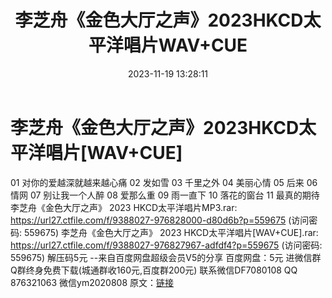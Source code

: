 ﻿---
title: 李芝舟《金色大厅之声》2023HKCD太平洋唱片WAV+CUE
date: 2023-11-19 13:28:11
categories: 新碟专辑、稀有等精品
tags: 华语中文
---
# 李芝舟《金色大厅之声》2023HKCD太平洋唱片[WAV+CUE]

01 对你的爱越深就越来越心痛
02 发如雪
03 千里之外
04 美丽心情
05 后来
06 情网
07 别让我一个人醉
08 爱那么重
09 雨一直下
10 落花的窗台
11 最真的期待
李芝舟《金色大厅之声》 2023 HKCD太平洋唱片MP3.rar: https://url27.ctfile.com/f/9388027-976828000-d80d6b?p=559675
(访问密码: 559675)
李芝舟《金色大厅之声》 2023 HKCD太平洋唱片[WAV+CUE].rar: https://url27.ctfile.com/f/9388027-976827967-adfdf4?p=559675
(访问密码: 559675)
解压码5元
--来自百度网盘超级会员V5的分享
百度网盘：5元
进微信群Q群终身免费下载(城通群收160元,百度群200元)
联系微信DF7080108 QQ 876321063
微信ym2020808
原文：[链接](https://blog.sina.com.cn/s/blog_1647c7e76010313sg.html)